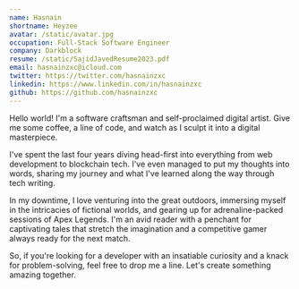 ```yaml
---
name: Hasnain
shortname: Heyzee
avatar: /static/avatar.jpg
occupation: Full-Stack Software Engineer
company: Darkblock
resume: /static/SajidJavedResume2023.pdf
email: hasnainzxc@icloud.com
twitter: https://twitter.com/hasnainzxc
linkedin: https://www.linkedin.com/in/hasnainzxc
github: https://github.com/hasnainzxc
---
```


Hello world! I&apos;m a software craftsman and self-proclaimed digital artist. Give me some coffee, a line of code, and watch as I sculpt it into a digital masterpiece.

I&apos;ve spent the last four years diving head-first into everything from web development to blockchain tech. I&apos;ve even managed to put my thoughts into words, sharing my journey and what I&apos;ve learned along the way through tech writing.

In my downtime, I love venturing into the great outdoors, immersing myself in the intricacies of fictional worlds, and gearing up for adrenaline-packed sessions of Apex Legends. I&apos;m an avid reader with a penchant for captivating tales that stretch the imagination and a competitive gamer always ready for the next match.

So, if you&apos;re looking for a developer with an insatiable curiosity and a knack for problem-solving, feel free to drop me a line. Let&apos;s create something amazing together.
